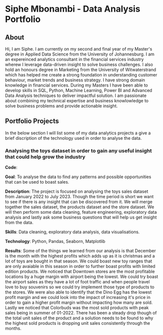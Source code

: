 # Siphe Mbonambi - Data Analysis Portfolio
## About
Hi, I am Siphe. I am currently on my second and final year of my Master's degree in Applied Data Science from the University of Johannesburg. I am an expereinced analytics consultant in the financial services industry wherew I leverage data-driven insight to solve business challenges. I also hold an honours degree in Marketing from the University of Witwaterstrand which has helped me create a strong foundation in understanding customer behaviour, market trends and business strategy. I have strong domain knowledge in financial services. During my Masters I have been able to develop skills in SQL, Python, Machine Learning, Power BI and Advanced Data Analysis techniques to deliver impactful solution. I am passionate about combining my technical expertise and business knowlowledge to solve business problems and provide actionable insight.

## Portfolio Projects
In the below section I will list some of my data analytics projects a give a brief discription of the technology used in order to analyse the data.

### Analysing the toys dataset in order to gain any useful insight that could help grow the industry

**Code**: 

**Goal**: To analyse the data to find any patterns and possible opportunities that can be used to boast sales.

**Description**: The project is focused on analysing the toys sales dataset from January 2022 to July 2023. Though the time period is short we want to see if there is any insight that can be discovered from it. We will merge together the sales dataset, the products dataset and the store dataset. We will then perform some data cleaning, feature engineering, exploratory data analysis and lastly ask some business questions that will help us get insight from the data.

**Skills**: Data cleaning, exploratory data analysis, data visualisations.

**Technology**: Python, Pandas, Seaborn, Matplotlib

**Results**: Some of the things we learned from our analysis is that December is the month with the highest profits which adds up as it is christmas and a lot of toys are bought in that season. We could boast new toy ranges that are only avaiable in this season in order to further boast profits with limited edition products.
We noticed that Downtown stores are the most profitable locations by a huge margin with airport being the lowest. We could try boast the airport sales as they have a lot of foot traffic and when people travel love to buy souvenirs so we could try implement those type of products to the stores. We were also able to identify that the Dino Egg has the lowest profit margin and we could look into the impact of increasing it's price in order to gain a higher profit margin without impacting how many are sold. Lastly we noticed that Colorbuds was the most sold products with peak sales being in summer of 01-2022. There has been a steady drop though of the total unit sales of the product and a solution needs to be found to why the highest sold products is dropping unit sales consistently through the months.



